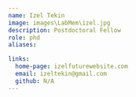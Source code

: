 ```yaml
---
name: Izel Tekin
image: images\LabMem\izel.jpg
description: Postdoctoral Fellow
role: phd
aliases:

links:
  home-page: izelfuturewebsite.com
  email: izeltekin@gmail.com
  github: N/A
---
```



